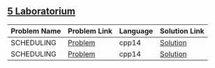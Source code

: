 ## [5 Laboratorium](https://www.hackerrank.com/domains/iisemestr2021/5laboratorium)

|Problem Name|Problem Link|Language|Solution Link|
---|---|---|---
|SCHEDULING|[Problem](https://www.hackerrank.com/challenges/rrsched-round-robin-scheduling/problem)|cpp14|[Solution](./rrsched-round-robin-scheduling.cpp)|
|SCHEDULING|[Problem](https://www.hackerrank.com/challenges/rrsched-round-robin-scheduling/problem)|cpp14|[Solution](./rrsched-round-robin-scheduling.cpp)|
